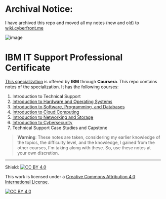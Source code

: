 # **Archival Notice:**

I have archived this repo and moved all my notes (new and old) to [wiki.cyberfront.me](https://wiki.cyberfront.me)

![image](https://github.com/user-attachments/assets/49ede395-d2f6-432d-89b7-fc3de4806023)

# IBM IT Support Professional Certificate

[This specialization](https://www.coursera.org/professional-certificates/ibm-technical-support) is offered by **IBM** through **Coursera**. This repo contains notes of the specialization. It has the following courses:

1) Introduction to Technical Support
2) [Introduction to Hardware and Operating Systems](https://github.com/abuturaaab/it-and-cloud-fundamentals/tree/main/01-intro_to_hardware_and_operating_systems)
3) [Introduction to Software, Programming, and Databases](https://github.com/abuturaaab/it-and-cloud-fundamentals/tree/main/02-introduction_to_software_programming_and_databases)
4) [Introduction to Cloud Computing](https://github.com/abuturaaab/it-and-cloud-fundamentals/tree/main/03-introduction_to_cloud_computing)
5) [Introduction to Networking and Storage](https://github.com/abuturaaab/it-and-cloud-fundamentals/tree/main/04-introduction_to_networking_and_storage)
6) [Introduction to Cybersecurity](https://github.com/abuturaaab/it-and-cloud-fundamentals/tree/main/05-introduction_to_cybersecurity_essentials)
7) Technical Support Case Studies and Capstone

> **Warning**: These notes are taken, considering my earlier knowledge of the topics, the difficulty level, and the knowledge, I gained from the other courses, I'm taking along with these. So, use these notes at your own discretion.

---

Shield: [![CC BY 4.0][cc-by-shield]][cc-by]

This work is licensed under a
[Creative Commons Attribution 4.0 International License][cc-by].

[![CC BY 4.0][cc-by-image]][cc-by]

[cc-by]: http://creativecommons.org/licenses/by/4.0/
[cc-by-image]: https://i.creativecommons.org/l/by/4.0/88x31.png
[cc-by-shield]: https://img.shields.io/badge/License-CC%20BY%204.0-lightgrey.svg
